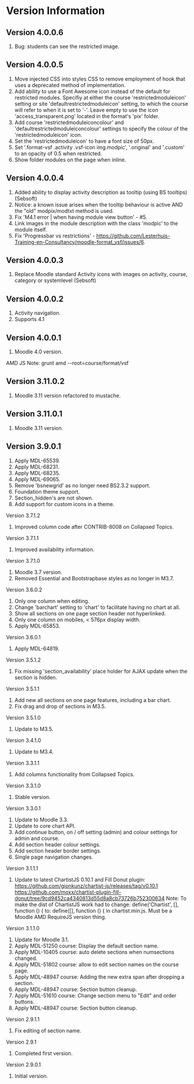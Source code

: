 Version Information
===================
Version 4.0.0.6
-----------------------------
1. Bug: students can see the restricted image.

Version 4.0.0.5
-----------------------------
1. Move injected CSS into styles CSS to remove employment of hook that uses a deprecated method of implementation.
2. Add ability to use a Font Awesome icon instead of the default for restricted modules.  Specifiy at either the course
   'restrictedmoduleicon' setting or site 'defaultrestrictedmoduleicon' setting, to which the course will refer to
   when it is set to '-'.  Leave empty to use the icon 'access_transparent.png' located in the format's 'pix' folder.
3. Add course 'restrictedmoduleiconcolour' and 'defaultrestrictedmoduleiconcolour' settings to specify the colour of
   the 'restrictedmoduleicon' icon.
4. Set the 'restrictedmoduleicon' to have a font size of 50px.
5. Set '.format-vsf .activity .vsf-icon img.modpic', '.original' and '.custom' to an opacity of 0.5 when restricted.
6. Show folder modules on the page when inline.

Version 4.0.0.4
-----------------------------
  1. Added ability to display activity description as tooltip (using BS tooltips) (Sebsoft)
  2. Notice: a known issue arises when the tooltip behaviour is active AND the "old" modpix/modtxt method is used.
  3. Fix 'M4.1 error | when having module view button' - #5.
  4. Link images in the module description with the class 'modpic' to the module itself.
  5. Fix 'Progressbar vs restrictions' - https://github.com/Lesterhuis-Training-en-Consultancy/moodle-format_vsf/issues/6.

Version 4.0.0.3
-----------------------------
  1. Replace Moodle standard Activity icons with images on activity, course, category or systemlevel (Sebsoft)

Version 4.0.0.2
-----------------------------
  1. Activity navigation.
  2. Supports 4.1

Version 4.0.0.1
-----------------------------
  1. Moodle 4.0 version.

AMD JS Note: grunt amd --root=course/format/vsf

Version 3.11.0.2
-----------------------------
  1. Moodle 3.11 version refactored to mustache.

Version 3.11.0.1
-----------------------------
  1. Moodle 3.11 version.

Version 3.9.0.1
-----------------------------
  1. Apply MDL-65539.
  2. Apply MDL-68231.
  3. Apply MDL-68235.
  4. Apply MDL-69065.
  5. Remove 'bsnewgrid' as no longer need BS2.3.2 support.
  6. Foundation theme support.
  7. Section_hidden's are not shown.
  8. Add support for custom icons in a theme.

Version 3.7.1.2
  1. Improved column code after CONTRIB-8008 on Collapsed Topics.

Version 3.7.1.1
  1. Improved availability information.

Version 3.7.1.0
  1. Moodle 3.7 version.
  2. Removed Essential and Bootstrapbase styles as no longer in M3.7.

Version 3.6.0.2
  1. Only one column when editing.
  2. Change 'barchart' setting to 'chart' to facilitate having no chart at all.
  3. Show all sections on one page section header not hyperlinked.
  4. Only one column on mobiles, < 576px display width.
  5. Apply MDL-65853.

Version 3.6.0.1
  1. Apply MDL-64819.

Version 3.5.1.2
  1. Fix missing 'section_availability' place holder for AJAX update when the section is hidden.

Version 3.5.1.1
  1. Add new all sections on one page features, including a bar chart.
  2. Fix drag and drop of sections in M3.5.

Version 3.5.1.0
  1. Update to M3.5.

Version 3.4.1.0
  1. Update to M3.4.

Version 3.3.1.1
  1. Add columns functionality from Collapsed Topics.

Version 3.3.1.0
  1. Stable version.

Version 3.3.0.1
  1. Update to Moodle 3.3.
  2. Update to core chart API.
  3. Add continue button, on / off setting (admin) and colour settings for admin and course.
  4. Add section header colour settings.
  5. Add section header border settings.
  6. Single page navigation changes.

Version 3.1.1.1
  1. Update to latest ChartistJS 0.10.1 and Fill Donut plugin:
     https://github.com/gionkunz/chartist-js/releases/tag/v0.10.1
     https://github.com/moxx/chartist-plugin-fill-donut/tree/9cd9452ca4340813d55d8a8cb73726b752300634
     Note: To make the dist of ChartistJS work had to change:
         define('Chartist', [], function () {
         to:
         define([], function () {
     in chartist.min.js.
     Must be a Moodle AMD RequireJS version thing.

Version 3.1.1.0
  1. Update for Moodle 3.1.
  2. Apply MDL-51250 course: Display the default section name.
  3. Apply MDL-10405 course: auto delete sections when numsections changed.
  4. Apply MDL-51802 course: allow to edit section names on the course page.
  5. Apply MDL-48947 course: Adding the new extra span after dropping a section.
  6. Apply MDL-48947 course: Section button cleanup.
  7. Apply MDL-51610 course: Change section menu to "Edit" and order buttons.
  8. Apply MDL-48947 course: Section button cleanup.

Version 2.9.1.1
  1. Fix editing of section name.

  Version 2.9.1
  1. Completed first version.

Version 2.9.0.1
  1. Initial version.
